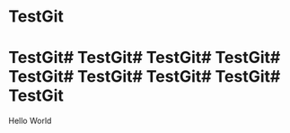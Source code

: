 # TestGit

# TestGit# TestGit# TestGit# TestGit# TestGit# TestGit# TestGit# TestGit# TestGit






Hello World